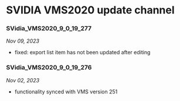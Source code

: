 # SVIDIA VMS2020 update channel

### SVidia_VMS2020_9_0_19_277
*Nov 09, 2023*
- fixed: export list item has not been updated after editing

### SVidia_VMS2020_9_0_19_276
*Nov 02, 2023*
- functionality synced with VMS version 251 
